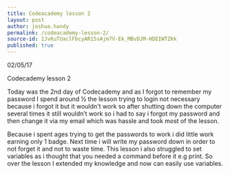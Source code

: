 ```yaml
---
title: Codeacademy lesson 2
layout: post
author: joshua.handy
permalink: /codeacademy-lesson-2/
source-id: 1JvKuTUaclFbcyAR15sAjm7V-Ek_MBvDJM-HDEIWTZKk
published: true
---
```

02/05/17

Codecademy  lesson 2

Today was the 2nd day of Codecademy and as I forgot to remember my password I spend around ½ the lesson trying to login not necessary because i forgot it but it wouldn't work so after shutting down the computer several times it still wouldn’t work so i had to say i forgot my  password and then change it via my email which was hassle and took most of the lesson.  

Because i spent ages trying to get the passwords to work i did little work earning only 1 badge. Next time i will write my password down in order to not forget it and not to waste time. This lesson i also struggled to set variables as i thought that you needed a command before it e.g print. So over the lesson I extended my knowledge and now can easily use variables.

